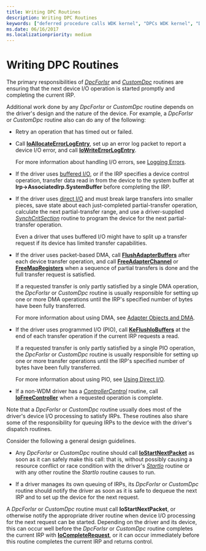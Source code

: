 ```yaml
---
title: Writing DPC Routines
description: Writing DPC Routines
keywords: ["deferred procedure calls WDK kernel", "DPCs WDK kernel", "DpcForIsr", "CustomDpc"]
ms.date: 06/16/2017
ms.localizationpriority: medium
---
```


# Writing DPC Routines





The primary responsibilities of [*DpcForIsr*](/windows-hardware/drivers/ddi/wdm/nc-wdm-io_dpc_routine) and [*CustomDpc*](/windows-hardware/drivers/ddi/wdm/nc-wdm-kdeferred_routine) routines are ensuring that the next device I/O operation is started promptly and completing the current IRP.

Additional work done by any *DpcForIsr* or *CustomDpc* routine depends on the driver's design and the nature of the device. For example, a *DpcForIsr* or *CustomDpc* routine also can do any of the following:

-   Retry an operation that has timed out or failed.

-   Call [**IoAllocateErrorLogEntry**](/windows-hardware/drivers/ddi/wdm/nf-wdm-ioallocateerrorlogentry), set up an error log packet to report a device I/O error, and call [**IoWriteErrorLogEntry**](/windows-hardware/drivers/ddi/ntifs/nf-ntifs-iowriteerrorlogentry).

    For more information about handling I/O errors, see [Logging Errors](logging-errors.md).

-   If the driver uses [buffered I/O](methods-for-accessing-data-buffers.md), or if the IRP specifies a device control operation, transfer data read in from the device to the system buffer at **Irp-&gt;AssociatedIrp.SystemBuffer** before completing the IRP.

-   If the driver uses [direct I/O](methods-for-accessing-data-buffers.md) and must break large transfers into smaller pieces, save state about each just-completed partial-transfer operation, calculate the next partial-transfer range, and use a driver-supplied [*SynchCritSection*](/windows-hardware/drivers/ddi/wdm/nc-wdm-ksynchronize_routine) routine to program the device for the next partial-transfer operation.

    Even a driver that uses buffered I/O might have to split up a transfer request if its device has limited transfer capabilities.

-   If the driver uses packet-based DMA, call [**FlushAdapterBuffers**](/windows-hardware/drivers/ddi/wdm/nc-wdm-pflush_adapter_buffers) after each device transfer operation, and call [**FreeAdapterChannel**](/windows-hardware/drivers/ddi/wdm/nc-wdm-pfree_adapter_channel) or [**FreeMapRegisters**](/windows-hardware/drivers/ddi/wdm/nc-wdm-pfree_map_registers) when a sequence of partial transfers is done and the full transfer request is satisfied.

    If a requested transfer is only partly satisfied by a single DMA operation, the *DpcForIsr* or *CustomDpc* routine is usually responsible for setting up one or more DMA operations until the IRP's specified number of bytes have been fully transferred.

    For more information about using DMA, see [Adapter Objects and DMA](./introduction-to-adapter-objects.md).

-   If the driver uses programmed I/O (PIO), call [**KeFlushIoBuffers**](/windows-hardware/drivers/ddi/wdm/nf-wdm-keflushiobuffers) at the end of each transfer operation if the current IRP requests a read.

    If a requested transfer is only partly satisfied by a single PIO operation, the *DpcForIsr* or *CustomDpc* routine is usually responsible for setting up one or more transfer operations until the IRP's specified number of bytes have been fully transferred.

    For more information about using PIO, see [Using Direct I/O](using-direct-i-o.md).

-   If a non-WDM driver has a [*ControllerControl*](https://msdn.microsoft.com/library/windows/hardware/ff542049) routine, call [**IoFreeController**](/windows-hardware/drivers/ddi/ntddk/nf-ntddk-iofreecontroller) when a requested operation is complete.

Note that a *DpcForIsr* or *CustomDpc* routine usually does most of the driver's device I/O processing to satisfy IRPs. These routines also share some of the responsibility for queuing IRPs to the device with the driver's dispatch routines.

Consider the following a general design guidelines.

-   Any *DpcForIsr* or *CustomDpc* routine should call [**IoStartNextPacket**](/windows-hardware/drivers/ddi/ntifs/nf-ntifs-iostartnextpacket) as soon as it can safely make this call: that is, without possibly causing a resource conflict or race condition with the driver's [*StartIo*](/windows-hardware/drivers/ddi/wdm/nc-wdm-driver_startio) routine or with any other routine the *StartIo* routine causes to run.

-   If a driver manages its own queuing of IRPs, its *DpcForIsr* or *CustomDpc* routine should notify the driver as soon as it is safe to dequeue the next IRP and to set up the device for the next request.

A *DpcForIsr* or *CustomDpc* routine must call **IoStartNextPacket**, or otherwise notify the appropriate driver routine when device I/O processing for the next request can be started. Depending on the driver and its device, this can occur well before the *DpcForIsr* or *CustomDpc* routine completes the current IRP with [**IoCompleteRequest**](/windows-hardware/drivers/ddi/wdm/nf-wdm-iocompleterequest), or it can occur immediately before this routine completes the current IRP and returns control.

 

